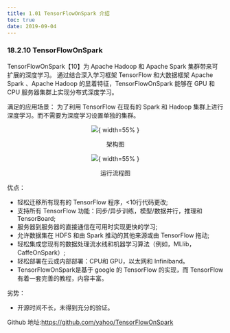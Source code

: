 ```yaml
---
title: 1.01 TensorFlowOnSpark 介绍
toc: true
date: 2019-09-04
---
```


### 18.2.10 TensorFlowOnSpark

TensorFlowOnSpark【10】为 Apache Hadoop 和 Apache Spark 集群带来可扩展的深度学习。 通过结合深入学习框架 TensorFlow 和大数据框架 Apache Spark 、Apache Hadoop 的显着特征，TensorFlowOnSpark 能够在 GPU 和 CPU 服务器集群上实现分布式深度学习。

满足的应用场景：
为了利用 TensorFlow 在现有的 Spark 和 Hadoop 集群上进行深度学习。而不需要为深度学习设置单独的集群。

<center>

![](http://images.iterate.site/blog/image/20190722/56epYcc3EoB2.png?imageslim){ width=55% }

</center>

<center>架构图</center>

<center>

![](http://images.iterate.site/blog/image/20190722/IzE9JIAocamO.png?imageslim){ width=55% }

</center>

<center>运行流程图</center>

优点：
- 轻松迁移所有现有的 TensorFlow 程序，<10行代码更改;
- 支持所有 TensorFlow 功能：同步/异步训练，模型/数据并行，推理和 TensorBoard;
- 服务器到服务器的直接通信在可用时实现更快的学习;
- 允许数据集在 HDFS 和由 Spark 推动的其他来源或由 TensorFlow 拖动;
- 轻松集成您现有的数据处理流水线和机器学习算法（例如，MLlib，CaffeOnSpark）;
- 轻松部署在云或内部部署：CPU和 GPU，以太网和 Infiniband。
- TensorFlowOnSpark是基于 google 的 TensorFlow 的实现，而 TensorFlow 有着一套完善的教程，内容丰富。

劣势：
- 开源时间不长，未得到充分的验证。

Github 地址:https://github.com/yahoo/TensorFlowOnSpark
